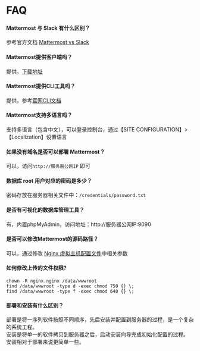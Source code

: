 # FAQ

#### Mattermost 与 Slack 有什么区别？

参考官方文档 [Mattermost vs Slack](https://mattermost.com/mattermost-vs-slack/)

#### Mattermost提供客户端吗？

提供，[下载地址](https://mattermost.com/download/#mattermostApps)

#### Mattermost提供CLI工具吗？

提供，参考[官网CLI文档](https://docs.mattermost.com/administration/command-line-tools.html#using-the-cli)

#### Mattermost支持多语言吗？

支持多语言（包含中文），可以登录控制台，通过【SITE CONFIGURATION】>【Localization】设置语言 

#### 如果没有域名是否可以部署 Mattermost？

可以，访问`http://服务器公网IP` 即可

#### 数据库 root 用户对应的密码是多少？
密码存放在服务器相关文件中：`/credentials/password.txt`

#### 是否有可视化的数据库管理工具？

有，内置phpMyAdmin，访问地址：http://服务器公网IP:9090

#### 是否可以修改Mattermost的源码路径？

可以，通过修改 [Nginx 虚拟主机配置文件](/zh/stack-components.md)中相关参数


#### 如何修改上传的文件权限?

```shell
chown -R nginx.nginx /data/wwwroot
find /data/wwwroot -type d -exec chmod 750 {} \;
find /data/wwwroot -type f -exec chmod 640 {} \;
```

#### 部署和安装有什么区别？

部署是将一序列软件按照不同顺序，先后安装并配置到服务器的过程，是一个复杂的系统工程。  
安装是将单一的软件拷贝到服务器之后，启动安装向导完成初始化配置的过程。  
安装相对于部署来说更简单一些。